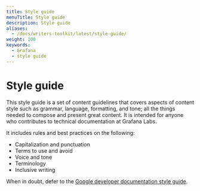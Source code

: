 ```yaml
---
title: Style guide
menuTitle: Style guide
description: Style guide
aliases:
  - /docs/writers-toolkit/latest/style-guide/
weight: 100
keywords:
  - Grafana
  - style guide
---
```


# Style guide

This style guide is a set of content guidelines that covers aspects of content style such as grammar, language, formatting, and tone; all the things needed to compose and present great content. It is intended for anyone who contributes to technical documentation at Grafana Labs.

It includes rules and best practices on the following:

- Capitalization and punctuation
- Terms to use and avoid
- Voice and tone
- Terminology
- Inclusive writing

When in doubt, defer to the [Google developer documentation style guide](https://developers.google.com/style).
